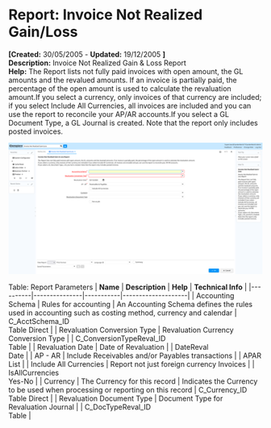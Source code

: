# Report: Invoice Not Realized Gain/Loss

**[Created:** 30/05/2005 - **Updated:** 19/12/2005 **]**  
**Description:** Invoice Not Realized Gain &amp; Loss Report  
**Help:** The Report lists not fully paid invoices with open amount, the GL amounts and the revalued amounts.  If an invoice is partially paid, the percentage of the open amount is used to calculate the revaluation amount.If you select a currency, only invoices of that currency are included; if you select Include All Currencies, all invoices are included and you can use the report to reconcile your AP/AR accounts.If you select a GL Document Type, a GL Journal is created. Note that the report only includes posted invoices.  

![](/img/docs/manual/InvoiceNotRealizedGainLoss-Report_iDempiere_v12.0.0.png)

Table: Report Parameters
| **Name** | **Description** | **Help** | **Technical Info** |
|----------|---------------|-----------|--------------------|
| Accounting Schema | Rules for accounting | An Accounting Schema defines the rules used in accounting such as costing method, currency and calendar | C_AcctSchema_ID<br/>Table Direct | 
| Revaluation Conversion Type | Revaluation Currency Conversion Type |  | C_ConversionTypeReval_ID<br/>Table | 
| Revaluation Date | Date of Revaluation |  | DateReval<br/>Date | 
| AP - AR | Include Receivables and/or Payables transactions |  | APAR<br/>List | 
| Include All Currencies | Report not just foreign currency Invoices |  | IsAllCurrencies<br/>Yes-No | 
| Currency | The Currency for this record | Indicates the Currency to be used when processing or reporting on this record | C_Currency_ID<br/>Table Direct | 
| Revaluation Document Type | Document Type for Revaluation Journal |  | C_DocTypeReval_ID<br/>Table | 


